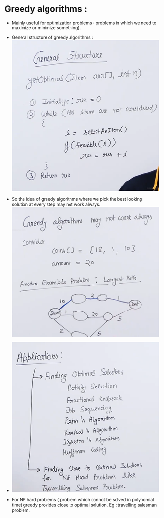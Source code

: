 # Greedy algorithms :

* Mainly useful for optimization problems ( problems in which we need to maximize or minimize something).

* General structure of greedy algorithms : ![](2022-07-31-10-20-19.png)

* So the idea of greedy algorithms where we pick the best looking solution at every step may not work always. ![](2022-07-31-10-22-33.png)

* ![](2022-07-31-10-24-56.png)

* For NP hard problems ( problem which cannot be solved in polynomial time) greedy provides close to optimal solution. Eg : travelling salesman problem.

